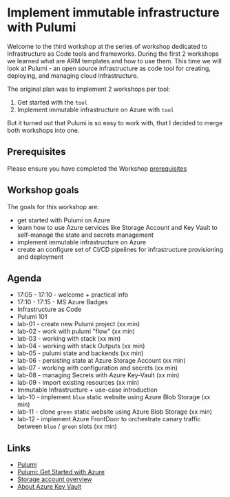 # Implement immutable infrastructure with Pulumi

Welcome to the third workshop at the series of workshop dedicated to Infrastructure as Code tools and frameworks. During the first 2 workshops we learned what are ARM templates and how to use them. This time we will look at Pulumi - an open source infrastructure as code tool for creating, deploying, and managing cloud infrastructure.

The original plan was to implement 2 workshops per tool: 

1. Get started with the `tool`
2. Implement immutable infrastructure on Azure with `tool`

 But it turned out that Pulumi is so easy to work with, that I decided to merge both workshops into one.

## Prerequisites

Please ensure you have completed the Workshop [prerequisites](prerequisites.md)

## Workshop goals

The goals for this workshop are:

* get started with Pulumi on Azure
* learn how to use Azure services like Storage Account and Key Vault  to self-manage the state and secrets management
* implement immutable infrastructure on Azure 
* create an configure set of CI/CD pipelines for infrastructure provisioning and deployment

## Agenda

* 17:05 - 17:10 - welcome + practical info
* 17:10 - 17:15 - MS Azure Badges
* Infrastructure as Code
* Pulumi 101
* lab-01 - create new Pulumi project (xx min)
* lab-02 - work with pulumi "flow" (xx min)
* lab-03 - working with stack (xx min)
* lab-04 - working with stack Outputs (xx min)
* lab-05 - pulumi state and backends (xx min)
* lab-06 - persisting state at Azure Storage Account (xx min)
* lab-07 - working with configuration and secrets (xx min)
* lab-08 - managing Secrets with Azure Key-Vault (xx min)
* lab-09 - import existing resources (xx min)
* Immutable Infrastructure + use-case introduction
* lab-10 - implement `blue` static website using Azure Blob Storage (xx min)
* lab-11 - clone `green` static website using Azure Blob Storage (xx min)
* lab-12 - implement Azure FrontDoor to orchestrate canary traffic between `blue` / `green` slots  (xx min)

## Links

* [Pulumi](https://www.pulumi.com/)
* [Pulumi: Get Started with Azure](https://www.pulumi.com/docs/get-started/azure/)
* [Storage account overview](https://docs.microsoft.com/en-us/azure/storage/common/storage-account-overview?WT.mc_id=AZ-MVP-5003837)
* [About Azure Key Vault](https://docs.microsoft.com/en-us/azure/key-vault/general/overview?WT.mc_id=AZ-MVP-5003837)
